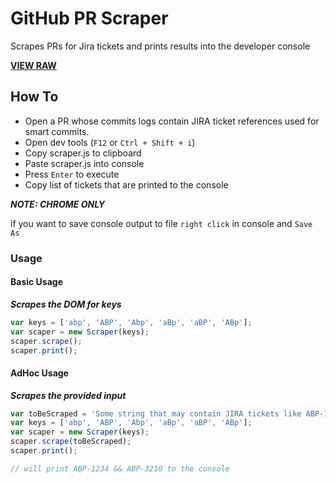 # GitHub PR Scraper
Scrapes PRs for Jira tickets and prints results into the developer console

**[VIEW RAW](https://raw.githubusercontent.com/AlliedPayment/github-scraper/master/scraper.js)**

## How To

- Open a PR whose commits logs contain JIRA ticket references used for smart commits.
- Open dev tools (`F12` or `Ctrl + Shift + i`)
- Copy scraper.js to clipboard
- Paste scraper.js into console
- Press `Enter` to execute
- Copy list of tickets that are printed to the console

***NOTE: CHROME ONLY***

if you want to save console output to file
`right click` in console and `Save As`

### Usage

#### Basic Usage
***Scrapes the DOM for keys***
``` js
var keys = ['abp', 'ABP', 'Abp', 'aBp', 'aBP', 'ABp'];
var scaper = new Scraper(keys);
scaper.scrape();
scaper.print();
```

#### AdHoc Usage
***Scrapes the provided input***
``` js
var toBeScraped = 'Some string that may contain JIRA tickets like ABP-1234 or ABP-3210'
var keys = ['abp', 'ABP', 'Abp', 'aBp', 'aBP', 'ABp'];
var scaper = new Scraper(keys);
scaper.scrape(toBeScraped);
scaper.print();

// will print ABP-1234 && ABP-3210 to the console
```
